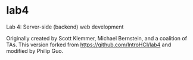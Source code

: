 lab4
====

Lab 4: Server-side (backend) web development

Originally created by Scott Klemmer, Michael Bernstein, and a coalition of TAs. This version forked from https://github.com/IntroHCI/lab4 and modified by Philip Guo.
